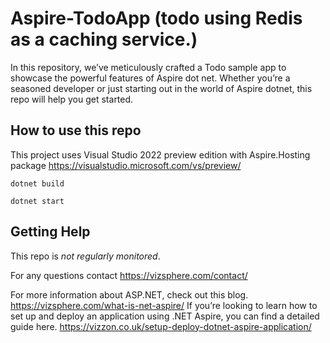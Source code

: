 
# Aspire-TodoApp (todo using Redis as a caching service.)

In this repository, we’ve meticulously crafted a Todo sample app to showcase the powerful features of Aspire dot net.  Whether you’re a seasoned developer or just starting out in the world of Aspire dotnet, this repo will help you get started. 

## How to use this repo

This project uses Visual Studio 2022 preview edition with Aspire.Hosting package https://visualstudio.microsoft.com/vs/preview/ 

```shell
dotnet build
```

```shell
dotnet start
```

## Getting Help

This repo is _not regularly monitored_.

For any questions contact https://vizsphere.com/contact/

For more information about ASP.NET, check out this blog. https://vizsphere.com/what-is-net-aspire/ If you’re looking to learn how to set up and deploy an application using .NET Aspire, you can find a detailed guide here. https://vizzon.co.uk/setup-deploy-dotnet-aspire-application/

